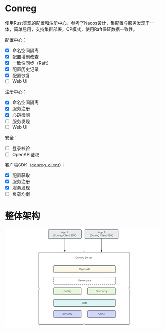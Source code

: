 # Conreg

使用Rust实现的配置和注册中心，参考了Nacos设计，集配置与服务发现于一体，简单易用，支持集群部署，CP模式，使用Raft保证数据一致性。

配置中心：

- [x] 命名空间隔离
- [x] 配置增删改查
- [x] 一致性同步（Raft）
- [x] 配置历史记录
- [x] 配置恢复
- [ ] Web UI

注册中心：

- [x] 命名空间隔离
- [x] 服务注册
- [x] 心跳检测
- [ ] 服务发现
- [ ] Web UI

安全：

- [ ] 登录校验
- [ ] OpenAPI鉴权

客户端SDK（[conreg-client](https://docs.rs/conreg-client)）：

- [x] 配置获取
- [x] 服务注册
- [x] 服务发现
- [ ] 负载均衡

# 整体架构

<img alt="architecture" src="docs/architecture.png" width="500px"/>